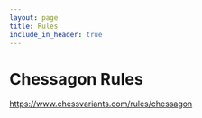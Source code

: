 ```yaml
---
layout: page
title: Rules
include_in_header: true
---
```


# Chessagon Rules


https://www.chessvariants.com/rules/chessagon

<br>
